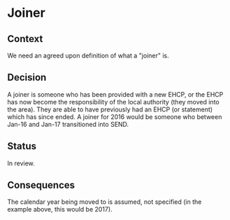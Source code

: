 # Joiner

## Context

We need an agreed upon definition of what a "joiner" is. 

## Decision

A joiner is someone who has been provided with a new EHCP, or the EHCP has now become the responsibility of the local authority (they moved into the area). They are able to have previously had an EHCP (or statement) which has since ended. A joiner for 2016 would be someone who between Jan-16 and Jan-17 transitioned into SEND.

## Status

In review.

## Consequences

The calendar year being moved to is assumed, not specified (in the example above, this would be 2017).
